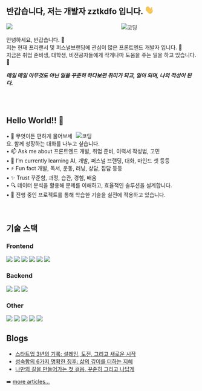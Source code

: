 ## 반갑습니다, 저는 개발자 zztkdfo 입니다. <img src="https://raw.githubusercontent.com/ABSphreak/ABSphreak/master/gifs/Hi.gif" width="24"/>


<img align="right" alt="코딩" width="200" src="https://github.githubassets.com/images/mona-whisper.gif" width="200" /> 

<img width="200" src="https://img.shields.io/badge/Gmail-zztkdfo@gmail.com-EA4335?style=flat-square&logo=Gmail&logoColor=white"/>

안녕하세요, 반갑습니다. 🤗<br />저는 현재 프리랜서 및 퍼스널브랜딩에 관심이 많은 프론트엔드 개발자 입니다. 🚀<br />지금은 취업 준비생, 대학생, 비전공자들에게 작게나마 도움을 주는 일을 하고 있습니다. 🤝<br /><br /><i><strong>매일 매일 아무것도 아닌 일을 꾸준히 하다보면 취미가 되고, 일이 되며, 나의 적성이 된다.</strong></i> 

<br />
<br />


## Hello World!! 🤔


  <img align="right" alt="코딩" width="320" src="https://images.squarespace-cdn.com/content/v1/5769fc401b631bab1addb2ab/1541580611624-TE64QGKRJG8SWAIUS7NS/ke17ZwdGBToddI8pDm48kPoswlzjSVMM-SxOp7CV59BZw-zPPgdn4jUwVcJE1ZvWQUxwkmyExglNqGp0IvTJZamWLI2zvYWH8K3-s_4yszcp2ryTI0HqTOaaUohrI8PI6FXy8c9PWtBlqAVlUS5izpdcIXDZqDYvprRqZ29Pw0o/coding-freak.gif" />



• 💬 무엇이든 편하게 물어보세요. 함께 성장하는 대화를 나누고 싶습니다.  
• 📫 Ask me about 프론트엔드 개발, 취업 준비, 이력서 작성법, 고민  
• 🌱 I’m currently learning AI, 개발, 퍼스널 브랜딩, 대화, 마인드 셋 등등  
• ⚡ Fun fact 개발, 독서, 운동, 러닝, 상담, 잡담 등등  
• ✨ Trust 꾸준함, 과정, 습관, 경험, 배움  
• 🔍 데이터 분석을 활용해 문제를 이해하고, 효율적인 솔루션을 설계합니다.  
• 🚀 진행 중인 프로젝트를 통해 학습한 기술을 실전에 적용하고 있습니다.  
<br />
<br />


## 기술 스택

### Frontend

<img src="https://img.shields.io/badge/React-61DAFB?style=for-the-badge&logo=react&logoColor=white" height="30" /> <img src="https://img.shields.io/badge/Next.js-000000?style=for-the-badge&logo=nextjs&logoColor=white" height="30" /> <img src="https://img.shields.io/badge/TypeScript-3178C6?style=for-the-badge&logo=typescript&logoColor=white" height="30" /> <img src="https://img.shields.io/badge/JavaScript-F7DF1E?style=for-the-badge&logo=javascript&logoColor=white" height="30" /> <img src="https://img.shields.io/badge/Tailwind%20CSS-06B6D4?style=for-the-badge&logo=tailwindcss&logoColor=white" height="30" /> <img src="https://img.shields.io/badge/React%20Query-FF4154?style=for-the-badge&logo=reactquery&logoColor=white" height="30" /> 

### Backend

<img src="https://img.shields.io/badge/Node.js-339933?style=for-the-badge&logo=nodejs&logoColor=white" height="30" /> <img src="https://img.shields.io/badge/Python-3776AB?style=for-the-badge&logo=python&logoColor=white" height="30" /> <img src="https://img.shields.io/badge/Spring-6DB33F?style=for-the-badge&logo=spring&logoColor=white" height="30" /> 

### Other

<img src="https://img.shields.io/badge/Git-F05032?style=for-the-badge&logo=git&logoColor=white" height="30" /> <img src="https://img.shields.io/badge/GitHub-181717?style=for-the-badge&logo=github&logoColor=white" height="30" /> <img src="https://img.shields.io/badge/Trello-0052CC?style=for-the-badge&logo=trello&logoColor=white" height="30" /> <img src="https://img.shields.io/badge/Swagger-85EA2D?style=for-the-badge&logo=swagger&logoColor=white" height="30" /> <img src="https://img.shields.io/badge/VS%20Code-007ACC?style=for-the-badge&logo=vscode&logoColor=white" height="30" /> 



## Blogs

<!-- BLOG-POST-LIST:START -->
- [스타트업 3년의 기록: 설레임, 도전, 그리고 새로운 시작](https://disquiet.io/@zztkdfo/makerlog/%EC%8A%A4%ED%83%80%ED%8A%B8%EC%97%85-3%EB%85%84%EC%9D%98-%EA%B8%B0%EB%A1%9D-%EC%84%A4%EB%A0%88%EC%9E%84-%EB%8F%84%EC%A0%84-%EA%B7%B8%EB%A6%AC%EA%B3%A0-%EC%83%88%EB%A1%9C%EC%9A%B4-%EC%8B%9C%EC%9E%91) 
- [성숙함의 6가지 명확한 징후: 삶의 깊이를 더하는 지혜](https://disquiet.io/@zztkdfo/makerlog/%EC%84%B1%EC%88%99%ED%95%A8%EC%9D%98-6%EA%B0%80%EC%A7%80-%EB%AA%85%ED%99%95%ED%95%9C-%EC%A7%95%ED%9B%84-%EC%82%B6%EC%9D%98-%EA%B9%8A%EC%9D%B4%EB%A5%BC-%EB%8D%94%ED%95%98%EB%8A%94-%EC%A7%80%ED%98%9C) 
- [나만의 길을 만들어가는 첫 걸음, 꾸준히 그리고 나답게](https://disquiet.io/@zztkdfo/makerlog/%EC%84%B1%EC%88%99%ED%95%A8%EC%9D%98-6%EA%B0%80%EC%A7%80-%EB%AA%85%ED%99%95%ED%95%9C-%EC%A7%95%ED%9B%84-%EC%82%B6%EC%9D%98-%EA%B9%8A%EC%9D%B4%EB%A5%BC-%EB%8D%94%ED%95%98%EB%8A%94-%EC%A7%80%ED%98%9C) 
<!-- BLOG-POST-LIST:END -->

➡️ [more articles...](https://disquiet.io/@zztkdfo/articles)

